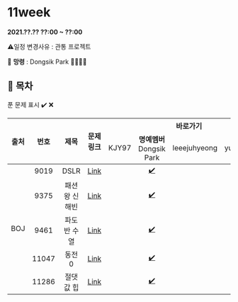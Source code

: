 # 11week

**2021.??.?? ??:00 ~ ??:00**

:warning:일정 변경사유 : 관통 프로젝트

:loudspeaker: **망령** : Dongsik Park :tada::tada::tada::tada:

## :bookmark_tabs: 목차

푼 문제 표시 ✔️ ❌

<table>
    <thead align="center">
        <tr>
            <th rowspan ="2" >출처</th>
            <th rowspan ="2">번호</th>
            <th rowspan ="2">제목</th>
            <th rowspan ="2">문제링크</th>
            <th colspan ="4">바로가기</th>
        </tr>
         <tr>
            <td>KJY97</td>
            <td><b>명예멤버</b><br> Dongsik Park</td>
            <td>leeejuhyeong</td>
            <td>yunwonjeong</td>
        </tr>
    </thead>
    <tbody  align="center">
    	<tr>
    		<td rowspan="5">BOJ</td>
    		<td>9019</td>
    		<td>DSLR</td>
    		<td><a href="https://www.acmicpc.net/problem/9019">Link</a></td>
            <td><a href=" "> </a></td>
            <td><a href="dongsiik/BOJ_9019.java">✔️</a></td>
            <td><a href=" "> </a></td>
            <td><a href=" "> </a></td>
    	</tr>
    	<tr>
    		<td>9375</td>
    		<td>패션왕 신해빈</td>
    		<td><a href="https://www.acmicpc.net/problem/9375">Link</a></td>
    		<td><a href=" "> </a></td>
            <td><a href="dongsiik/BOJ_9375.java">✔️</a></td>
    		<td><a href=" "> </a></td>
    		<td><a href=" "> </a></td>
    	</tr>
      <tr>
    		<td>9461</td>
    		<td>파도반 수열</td>
    		<td><a href="https://www.acmicpc.net/problem/9461">Link</a></td>
    		<td><a href=" "> </a></td>
            <td><a href="dongsiik/BOJ_9461.java">✔️</a></td>
    		<td><a href=" "> </a></td>
    		<td><a href=""> </a></td>
    	</tr>
      <tr>
    		<td>11047</td>
    		<td>동전 0</td>
    		<td><a href="https://www.acmicpc.net/problem/11047">Link</a></td>
    		<td><a href=" "> </a></td>
            <td><a href="dongsiik/BOJ_11047.java">✔️</a></td>
    		<td><a href=" "> </a></td>
    		<td><a href=" "> </a></td>
    	</tr>
      <tr>
    		<td>11286</td>
    		<td>절댓값 힙</td>
    		<td><a href="https://www.acmicpc.net/problem/11286">Link</a></td>
    		<td><a href=" ">  </a></td>
            <td><a href="dongsiik/BOJ_11286.java">✔️</a></td>
    		<td><a href=" "> </a></td>
    		<td><a href=" "> </a></td>
    	</tr>
    </tbody>
</table>

